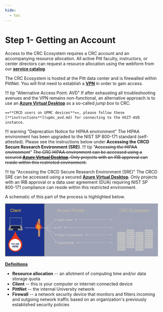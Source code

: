 ```yaml
---
hide:
  - toc
---
```


# Step 1- Getting an Account

Access to the CRC Ecosystem requires a CRC account and an accompanying resource allocation. 
All active Pitt faculty, instructors, or center directors can request a resource allocation using the webform from
our [**service catalog**](https://crc.pitt.edu/service-request-forms). 

The CRC Ecosystem is hosted at the Pitt data center and is firewalled within PittNet. You will first need to establish 
a [**VPN**](https://services.pitt.edu/TDClient/33/Portal/KB/ArticleDet?ID=293) in order to gain access.

!!! tip "Alternative Access Point: AVD"
    If after exhausting all troubleshooting avenues and the VPN remains non-functional, an alternative approach is to use an
    [**Azure Virtual Desktop**](access_avd.md) as a so-called *jump box* to CRC.

    ==**CRCD users on UPMC devices**==, please follow these [**instructions**](upmc_avd.md) for connecting to the HSIT-AVD instance.

!!! warning "Deprecation Notice for HIPAA environment"
    The HIPAA environment has been upgraded to the NIST SP 800-171 standard (self-attested). Please see the instructions below under
    **Accessing the CRCD Secure Research Environment (SRE)**.
    !!! tip "~~Accessing the HIPAA environment~~"
        ~~The CRC HIPAA environment can be accessed using a secured [**Azure Virtual Desktop**](access_hipaa.md). Only projects with an 
        IRB approval can reside within this restricted environment.~~

!!! tip "Accessing the CRCD Secure Research Environment (SRE)"
    The CRCD SRE can be accessed using a secured [**Azure Virtual Desktop**](access_sre.md). Only projects with an
    IRB approval or a data user agreement (DUA) requiring NIST SP 800-171 compliance can reside within this restricted environment.

A schematic of this part of the process is highlighted below.

![GETTING-STARTED-MAP](../_assets/img/getting-started/getting-started-step-1.png)

<ins>**Definitions**</ins>

*   **Resource allocation** -- an allotment of computing time and/or data storage quota
*   **Client** -- this is your computer or internet-connected device
*   **PittNet** -- the internal University network
*   **Firewall** -- a network security device that monitors and filters incoming and outgoing network traffic based on an organization's previously established security policies
